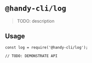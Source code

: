 # `@handy-cli/log`

> TODO: description

## Usage

```
const log = require('@handy-cli/log');

// TODO: DEMONSTRATE API
```

